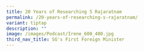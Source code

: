 ```yaml
---
title: 20 Years of Researching S Rajaratnam
permalink: /20-years-of-researching-s-rajaratnam/
variant: tiptap
description: ""
image: /images/Podcast/Irene_600_400.jpg
third_nav_title: SG's First Foreign Minister
---
```

